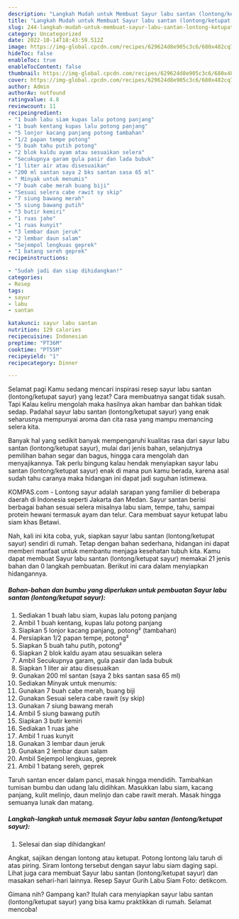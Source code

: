 ```yaml
---
description: "Langkah Mudah untuk Membuat Sayur labu santan (lontong/ketupat sayur) yang Enak, Buat Buka Puasa}"
title: "Langkah Mudah untuk Membuat Sayur labu santan (lontong/ketupat sayur) yang Enak, Buat Buka Puasa}"
slug: 244-langkah-mudah-untuk-membuat-sayur-labu-santan-lontong-ketupat-sayur-yang-enak-buat-buka-puasa
category: Uncategorized
date: 2022-10-14T18:43:59.512Z
image: https://img-global.cpcdn.com/recipes/629624d8e905c3c6/680x482cq70/sayur-labu-santan-lontongketupat-sayur-foto-resep-utama.jpg
hideToc: false
enableToc: true
enableTocContent: false
thumbnail: https://img-global.cpcdn.com/recipes/629624d8e905c3c6/680x482cq70/sayur-labu-santan-lontongketupat-sayur-foto-resep-utama.jpg
cover: https://img-global.cpcdn.com/recipes/629624d8e905c3c6/680x482cq70/sayur-labu-santan-lontongketupat-sayur-foto-resep-utama.jpg
author: Admin
authorAv: notfound
ratingvalue: 4.8
reviewcount: 11
recipeingredient:
- "1 buah labu siam kupas lalu potong panjang"
- "1 buah kentang kupas lalu potong panjang"
- "5 lonjor kacang panjang potong tambahan"
- "1/2 papan tempe potong"
- "5 buah tahu putih potong"
- "2 blok kaldu ayam atau sesuaikan selera"
- "Secukupnya garam gula pasir dan lada bubuk"
- "1 liter air atau disesuaikan"
- "200 ml santan saya 2 bks santan sasa 65 ml"
- " Minyak untuk menumis"
- "7 buah cabe merah buang biji"
- "Sesuai selera cabe rawit sy skip"
- "7 siung bawang merah"
- "5 siung bawang putih"
- "3 butir kemiri"
- "1 ruas jahe"
- "1 ruas kunyit"
- "3 lembar daun jeruk"
- "2 lembar daun salam"
- "Sejempol lengkuas geprek"
- "1 batang sereh geprek"
recipeinstructions:

- "Sudah jadi dan siap dihidangkan!"
categories:
- Resep
tags:
- sayur
- labu
- santan

katakunci: sayur labu santan 
nutrition: 129 calories
recipecuisine: Indonesian
preptime: "PT36M"
cooktime: "PT55M"
recipeyield: "1"
recipecategory: Dinner

---
```



Selamat pagi Kamu sedang mencari inspirasi resep sayur labu santan (lontong/ketupat sayur) yang lezat? Cara membuatnya sangat tidak susah. Tapi Kalau keliru mengolah maka hasilnya akan hambar dan bahkan tidak sedap. Padahal sayur labu santan (lontong/ketupat sayur) yang enak seharusnya mempunyai aroma dan cita rasa yang mampu memancing selera kita.


Banyak hal yang sedikit banyak mempengaruhi kualitas rasa dari sayur labu santan (lontong/ketupat sayur), mulai dari jenis bahan, selanjutnya pemilihan bahan segar dan bagus, hingga cara mengolah dan menyajikannya. Tak perlu bingung kalau hendak menyiapkan sayur labu santan (lontong/ketupat sayur) enak di mana pun kamu berada, karena asal sudah tahu caranya maka hidangan ini dapat jadi suguhan istimewa.

KOMPAS.com - Lontong sayur adalah sarapan yang familier di beberapa daerah di Indonesia seperti Jakarta dan Medan. Sayur santan berisi berbagai bahan sesuai selera misalnya labu siam, tempe, tahu, sampai protein hewani termasuk ayam dan telur. Cara membuat sayur ketupat labu siam khas Betawi.


Nah, kali ini kita coba, yuk, siapkan sayur labu santan (lontong/ketupat sayur) sendiri di rumah. Tetap dengan bahan sederhana, hidangan ini dapat memberi manfaat untuk membantu menjaga kesehatan tubuh kita. Kamu dapat membuat Sayur labu santan (lontong/ketupat sayur) memakai 21 jenis bahan dan 0 langkah pembuatan. Berikut ini cara dalam menyiapkan hidangannya.

<!--inarticleads1-->

##### Bahan-bahan dan bumbu yang diperlukan untuk pembuatan Sayur labu santan (lontong/ketupat sayur):

1. Sediakan 1 buah labu siam, kupas lalu potong panjang
1. Ambil 1 buah kentang, kupas lalu potong panjang
1. Siapkan 5 lonjor kacang panjang, potong² (tambahan)
1. Persiapkan 1/2 papan tempe, potong²
1. Siapkan 5 buah tahu putih, potong²
1. Siapkan 2 blok kaldu ayam atau sesuaikan selera
1. Ambil Secukupnya garam, gula pasir dan lada bubuk
1. Siapkan 1 liter air atau disesuaikan
1. Gunakan 200 ml santan (saya 2 bks santan sasa 65 ml)
1. Sediakan  Minyak untuk menumis:
1. Gunakan 7 buah cabe merah, buang biji
1. Gunakan Sesuai selera cabe rawit (sy skip)
1. Gunakan 7 siung bawang merah
1. Ambil 5 siung bawang putih
1. Siapkan 3 butir kemiri
1. Sediakan 1 ruas jahe
1. Ambil 1 ruas kunyit
1. Gunakan 3 lembar daun jeruk
1. Gunakan 2 lembar daun salam
1. Ambil Sejempol lengkuas, geprek
1. Ambil 1 batang sereh, geprek


Taruh santan encer dalam panci, masak hingga mendidih. Tambahkan tumisan bumbu dan udang lalu didihkan. Masukkan labu siam, kacang panjang, kulit melinjo, daun melinjo dan cabe rawit merah. Masak hingga semuanya lunak dan matang. 

<!--inarticleads2-->

##### Langkah-langkah untuk memasak Sayur labu santan (lontong/ketupat sayur):


1. Selesai dan siap dihidangkan!

Angkat, sajikan dengan lontong atau ketupat. Potong lontong lalu taruh di atas piring. Siram lontong tersebut dengan sayur labu siam daging sapi. Lihat juga cara membuat Sayur labu santan (lontong/ketupat sayur) dan masakan sehari-hari lainnya. Resep Sayur Gurih Labu Siam Foto: detikcom. 

Gimana nih? Gampang kan? Itulah cara menyiapkan sayur labu santan (lontong/ketupat sayur) yang bisa kamu praktikkan di rumah. Selamat mencoba!
